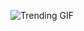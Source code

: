
<!-- GIF_SECTION -->
![Trending GIF](https://media1.giphy.com/media/v1.Y2lkPThiYjIxNzcyMWhucjVlZnh3M3lvdDY4YWlwYnI5dGF6aHA2cGlsbnl5NWlkbGc5NiZlcD12MV9naWZzX3NlYXJjaCZjdD1n/aHiv481xki1WdhQonS/giphy.gif)
<!-- END_GIF_SECTION -->
